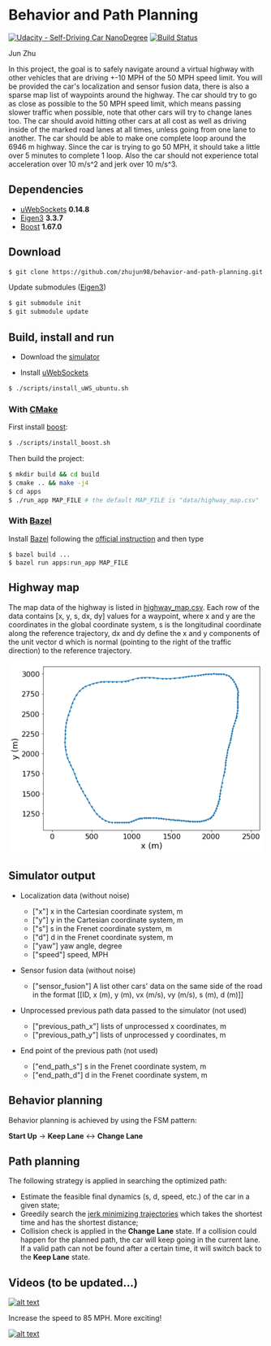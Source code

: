 # Behavior and Path Planning
[![Udacity - Self-Driving Car NanoDegree](https://s3.amazonaws.com/udacity-sdc/github/shield-carnd.svg)](http://www.udacity.com/drive)
[![Build Status](https://travis-ci.org/zhujun98/behavior-and-path-planning.svg?branch=master)](https://travis-ci.org/zhujun98/behavior-and-path-planning)

Jun Zhu

In this project, the goal is to safely navigate around a virtual highway with 
other vehicles that are driving +-10 MPH of the 50 MPH speed limit. You will be 
provided the car's localization and sensor fusion data, there is also a sparse 
map list of waypoints around the highway. The car should try to go as close as 
possible to the 50 MPH speed limit, which means passing slower traffic when 
possible, note that other cars will try to change lanes too. The car should 
avoid hitting other cars at all cost as well as driving inside of the marked 
road lanes at all times, unless going from one lane to another. The car should 
be able to make one complete loop around the 6946 m highway. Since the car 
is trying to go 50 MPH, it should take a little over 5 minutes to complete 1 
loop. Also the car should not experience total acceleration over 10 m/s^2 and 
jerk over 10 m/s^3.

## Dependencies

- [uWebSockets](https://github.com/uNetworking/uWebSockets) **0.14.8**
- [Eigen3](https://eigen.tuxfamily.org/dox/) **3.3.7**
- [Boost](https://www.boost.org/) **1.67.0**

## Download

```sh
$ git clone https://github.com/zhujun98/behavior-and-path-planning.git
```

Update submodules ([Eigen3](https://eigen.tuxfamily.org/dox/))

```sh
$ git submodule init
$ git submodule update
```

## Build, install and run

- Download the [simulator](https://github.com/udacity/self-driving-car-sim/releases/tag/T3_v1.2)

- Install [uWebSockets](https://github.com/uNetworking/uWebSockets)
```sh
$ ./scripts/install_uWS_ubuntu.sh
```

### With [CMake](https://cmake.org/)

First install [boost](https://www.boost.org/):

```sh
$ ./scripts/install_boost.sh
```

Then build the project:

```sh
$ mkdir build && cd build
$ cmake .. && make -j4
$ cd apps
$ ./run_app MAP_FILE # the default MAP_FILE is "data/highway_map.csv"
```

### With [Bazel](https://bazel.build/)

Install [Bazel](https://bazel.build/) following the [official instruction](https://docs.bazel.build/versions/master/install-ubuntu.html#installing-menu) and then type

```
$ bazel build ...
$ bazel run apps:run_app MAP_FILE
```

## Highway map
The map data of the highway is listed in [highway_map.csv](data/highway_map.csv). Each row of the data contains  [x, y, s, dx, dy] values for a waypoint, where x and y are the coordinates in the global coordinate system, s is the longitudinal coordinate along the reference trajectory, dx and dy define the x and y components of the unit vector d which is normal (pointing to the right of the traffic direction) to the reference trajectory.

![highway map](./data/highway_map.png)

## Simulator output

* Localization data (without noise)
  - ["x"] x in the Cartesian coordinate system, m
  - ["y"] y in the Cartesian coordinate system, m
  - ["s"] s in the Frenet coordinate system, m
  - ["d"] d in the Frenet coordinate system, m
  - ["yaw"] yaw angle, degree
  - ["speed"] speed, MPH

* Sensor fusion data  (without noise)

  - ["sensor_fusion"] A list other cars' data on the same side of the road in 
  the format [[ID, x (m), y (m), vx (m/s), vy (m/s), s (m), d (m)]]

* Unprocessed previous path data passed to the simulator (not used)

  - ["previous_path_x"] lists of unprocessed x coordinates, m
  - ["previous_path_y"] lists of unprocessed y coordinates, m

* End point of the previous path (not used) 

  - ["end_path_s"] s in the Frenet coordinate system, m
  - ["end_path_d"] d in the Frenet coordinate system, m

## Behavior planning

Behavior planning is achieved by using the FSM pattern:

**Start Up** -> **Keep Lane** <-> **Change Lane** 


## Path planning

The following strategy is applied in searching the optimized path:

- Estimate the feasible final dynamics (s, d, speed, etc.) of the car in a given
state;
- Greedily search the [jerk minimizing trajectories](http://ieeexplore.ieee.org/document/5509799/) 
which takes the shortest time and has the shortest distance;
- Collision check is applied in the **Change Lane** state. If a collision could
happen for the planned path, the car will keep going in the current lane. If 
a valid path can not be found after a certain time, it will switch back to the
**Keep Lane** state.


## Videos (to be updated...)

[![alt text](http://img.youtube.com/vi/lbwL3iqhXzE/0.jpg)](https://youtu.be/lbwL3iqhXzE)

Increase the speed to 85 MPH. More exciting!

[![alt text](http://img.youtube.com/vi/7MIDTK7BHy4/0.jpg)](https://youtu.be/7MIDTK7BHy4)





